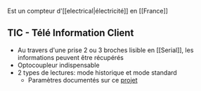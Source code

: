 Est un compteur d'[[electrical|électricité]] en [[France]] 
## TIC - Télé Information Client
- Au travers d'une prise 2 ou 3 broches lisible en [[Serial]], les informations peuvent être récupérés
- Optocoupleur indispensable
- 2 types de lectures: mode historique et mode standard
	- Paramètres documentés sur ce [projet](https://github.com/fairecasoimeme/Zlinky_TIC)